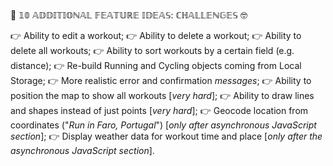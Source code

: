 🚩 𝟙𝟘 𝔸𝔻𝔻𝕀𝕋𝕀𝕆ℕ𝔸𝕃 𝔽𝔼𝔸𝕋𝕌ℝ𝔼 𝕀𝔻𝔼𝔸𝕊: ℂℍ𝔸𝕃𝕃𝔼ℕ𝔾𝔼𝕊 🤓

👉 Ability to edit a workout;
👉 Ability to delete a workout;
👉 Ability to delete all workouts;
👉 Ability to sort workouts by a certain field (e.g. distance);
👉 Re-build Running and Cycling objects coming from Local Storage;
👉 More realistic error and confirmation *messages*;
👉 Ability to position the map to show all workouts [*very hard*];
👉 Ability to draw lines and shapes instead of just points [*very hard*];
👉 Geocode location from coordinates ("*Run in Faro, Portugal*") [*only after asynchronous JavaScript section*];
👉 Display weather data for workout time and place [*only after the asynchronous JavaScript section*].